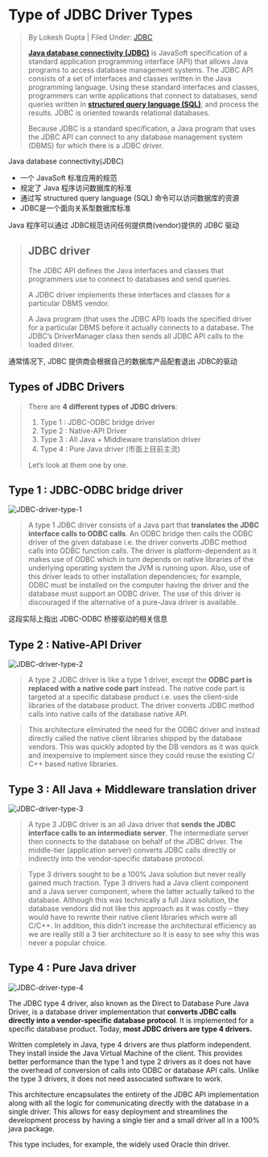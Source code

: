 # Type of JDBC Driver Types

> By Lokesh Gupta | Filed Under: [JDBC](https://howtodoinjava.com/java/jdbc/)
>
> [**Java database connectivity (JDBC)**](https://docs.oracle.com/html/A95261_01/jdgjdbc.htm) is JavaSoft specification of a standard application programming interface (API) that allows Java programs to access database management systems. The JDBC API consists of a set of interfaces and classes written in the Java programming language. Using these standard interfaces and classes, programmers can write applications that connect to databases, send queries written in [**structured query language (SQL)**](https://en.wikipedia.org/wiki/SQL), and process the results. JDBC is oriented towards relational databases.
>
> Because JDBC is a standard specification, a Java program that uses the JDBC API can connect to any database management system (DBMS) for which there is a JDBC driver.



Java database connectivity(JDBC)  

- 一个 JavaSoft 标准应用的规范
- 规定了 Java 程序访问数据库的标准
- 通过写 structured query language (SQL) 命令可以访问数据库的资源
- JDBC是一个面向关系型数据库标准

Java 程序可以通过 JDBC规范访问任何提供商(vendor)提供的 JDBC 驱动



> ## JDBC driver
>
> The JDBC API defines the Java interfaces and classes that programmers use to connect to databases and send queries.
>
> A JDBC driver implements these interfaces and classes for a particular DBMS vendor.
>
> A Java program (that uses the JDBC API) loads the specified driver for a particular DBMS before it actually connects to a database. The JDBC’s DriverManager class then sends all JDBC API calls to the loaded driver.

通常情况下, JDBC 提供商会根据自己的数据库产品配套退出 JDBC的驱动

## Types of JDBC Drivers

> There are **4 different types of JDBC drivers**:
>
> 1. Type 1 : JDBC-ODBC bridge driver
> 2. Type 2 : Native-API Driver
> 3. Type 3 : All Java + Middleware translation driver
> 4. Type 4 : Pure Java driver (市面上目前主流)
>
> Let’s look at them one by one.

## Type 1 : JDBC-ODBC bridge driver

![JDBC-driver-type-1](assets/JDBC-driver-type-1.png)

> A type 1 JDBC driver consists of a Java part that **translates the JDBC interface calls to ODBC calls**. An ODBC bridge then calls the ODBC driver of the given database i.e. the driver converts JDBC method calls into ODBC function calls. The driver is platform-dependent as it makes use of ODBC which in turn depends on native libraries of the underlying operating system the JVM is running upon. Also, use of this driver leads to other installation dependencies; for example, ODBC must be installed on the computer having the driver and the database must support an ODBC driver. The use of this driver is discouraged if the alternative of a pure-Java driver is available.

这段实际上指出 JDBC-ODBC 桥接驱动的相关信息

## Type 2 : Native-API Driver

![JDBC-driver-type-2](assets/JDBC-driver-type-2.png)

> A type 2 JDBC driver is like a type 1 driver, except the **ODBC part is replaced with a native code part** instead. The native code part is targeted at a specific database product i.e. uses the client-side libraries of the database product. The driver converts JDBC method calls into native 
> calls of the database native API.

> This architecture eliminated the need for the ODBC driver and instead directly called the native client libraries shipped by the database vendors. This was quickly adopted by the DB vendors as it was quick and inexpensive to implement since they could reuse the existing C/ 
> C++ based native libraries.

## Type 3 : All Java + Middleware translation driver

![JDBC-driver-type-3](assets/JDBC-driver-type-3.png)

> A type 3 JDBC driver is an all Java driver that **sends the JDBC interface calls to an intermediate server**. The intermediate server then connects to the database on behalf of the JDBC driver. The middle-tier (application server) converts JDBC calls directly or indirectly into the vendor-specific database protocol.

> Type 3 drivers sought to be a 100% Java solution but never really gained much traction. Type 3 drivers had a Java client component and a Java server component, where the latter actually talked to the database. Although this was technically a full Java solution, the database vendors did not like this approach as it was costly – they would have to rewrite their native client libraries which were all C/C++. In addition, this didn’t increase the architectural efficiency as we are really still a 3 tier architecture so it is easy to see why this was never a popular choice.

## Type 4 : Pure Java driver

![JDBC-driver-type-4](assets/JDBC-driver-type-4.png)

The JDBC type 4 driver, also known as the Direct to Database Pure Java Driver, is a database driver implementation that **converts JDBC calls directly into a vendor-specific database protocol**. It is implemented for a specific database product. Today, **most JDBC drivers are type 4 drivers.**

Written completely in Java, type 4 drivers are thus platform independent. They install inside the Java Virtual Machine of the client. This provides better performance than the type 1 and type 2 drivers as it does not have the overhead of conversion of calls into ODBC or database API calls. Unlike the type 3 drivers, it does not need associated software to work.

This architecture encapsulates the entirety of the JDBC API implementation along with all the logic for communicating directly with the database in a
single driver. This allows for easy deployment and streamlines the development process by having a single tier and a small driver all in a 100% java package.

This type includes, for example, the widely used Oracle thin driver.